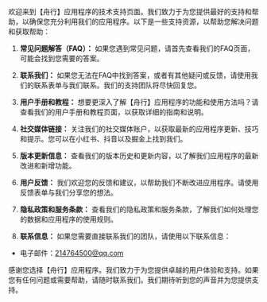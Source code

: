欢迎来到【舟行】应用程序的技术支持页面。我们致力于为您提供最好的支持和帮助，以确保您充分利用我们的应用程序。以下是一些支持资源，以帮助您解决问题和获取帮助：

1. **常见问题解答（FAQ）：** 如果您遇到常见问题，请首先查看我们的FAQ页面，可能会找到您需要的答案。

2. **联系我们：** 如果您无法在FAQ中找到答案，或者有其他疑问或反馈，请使用我们的联系表单与我们联系。我们的支持团队将尽快回复您。

3. **用户手册和教程：** 想要更深入了解【舟行】应用程序的功能和使用方法吗？请查看我们的用户手册和教程页面，以获取详细的指南和说明。

4. **社交媒体链接：** 关注我们的社交媒体账户，以获取最新的应用程序更新、技巧和提示。您可以在小红书、抖音以及掘金上找到我们。

5. **版本更新信息：** 查看我们的版本历史和更新内容，以了解我们应用程序的最新改进和新增功能。

6. **用户反馈：** 我们欢迎您的反馈和建议，以帮助我们不断改进应用程序。请使用反馈表单与我们分享您的想法。

7. **隐私政策和服务条款：** 查看我们的隐私政策和服务条款，了解我们如何处理您的数据和应用程序的使用规则。

8. **联系信息：** 如果您需要直接联系我们的团队，请使用以下联系信息：
- 电子邮件：214764500@qq.com

感谢您选择【舟行】应用程序。我们致力于为您提供卓越的用户体验和支持。如果您有任何问题或需要帮助，请随时联系我们。我们期待听到您的声音并为您提供支持。